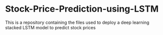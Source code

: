 # Stock-Price-Prediction-using-LSTM
This is a repository containing the files used to deploy a deep learning stacked LSTM model to predict stock prices
